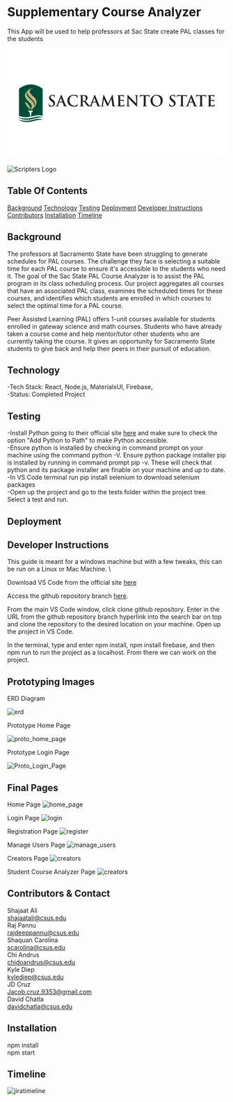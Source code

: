 # Supplementary Course Analyzer

This App will be used to help professors at Sac State create PAL classes for the students

![Sac State Logo](https://github.com/Jdcruz831/Supplementary-Course-Analyzer/blob/main/src/img/sacstatelogo.png)

![Scripters Logo](https://github.com/kdiep4/Supplementary-Course-Analyzer/blob/main/src/img/logo.png)

## Table Of Contents

[Background](#background)
[Technology](#technology)
[Testing](#testing)
[Deployment](#deployment)
[Developer Instructions](#developer-instructions)
[Contributors](#contributors)
[Installation](#installation)
[Timeline](#timeline)

## Background

The professors at Sacramento State have been struggling to generate schedules for PAL courses. The challenge they face is selecting a suitable time for each PAL course to ensure it's accessible to the students who need it. The goal of the Sac State PAL Course Analyzer is to assist the PAL program in its class scheduling process. Our project aggregates all courses that have an associated PAL class, examines the scheduled times for these courses, and identifies which students are enrolled in which courses to select the optimal time for a PAL course.

Peer Assisted Learning (PAL) offers 1-unit courses available for students enrolled in gateway science and math courses. Students who have already taken a course come and help mentor/tutor other students who are currently taking the course. It gives an opportunity for Sacramento State students to give back and help their peers in their pursuit of education.

## Technology

-Tech Stack: React, Node.js, MaterialsUI, Firebase,\
-Status: Completed Project

## Testing

-Install Python going to their official site [here](https://www.python.org/downloads/) and make sure to check the option "Add Python to Path" to make Python accessible.   \
-Ensure python is installed by checking in command prompt on your machine using the command python -V. Ensure python package installer pip is installed by running in command prompt pip -v. These will check that python and its package installer are finable on your machine and up to date.\
-In VS Code terminal run pip install selenium to download selenium packages\
-Open up the project and go to the tests folder within the project tree. Select a test and run.

## Deployment

## Developer Instructions
This guide is meant for a windows machine but with a few tweaks, this can be run on a Linux or Mac Machine.
\


Download VS Code from the official site [here](https://code.visualstudio.com/) 

Access the github repository branch [here](https://github.com/Jdcruz831/Supplementary-Course-Analyzer).

From the main VS Code window, click clone github repository. Enter in the URL from the github repository branch hyperlink into the search bar on top and clone the repository to the desired location on your machine. Open up the project in VS Code.

 In the terminal, type and enter npm install, npm install firebase, and then npm run to run the project as a localhost. From there we can work on the project. 

## Prototyping Images
ERD Diagram 

![erd](https://github.com/kdiep4/Supplementary-Course-Analyzer/blob/main/src/img/erd.png)

Prototype Home Page

![proto_home_page](https://github.com/kdiep4/Supplementary-Course-Analyzer/blob/main/src/img/proto_home_page.JPG)

Prototype Login Page

![Proto_Login_Page](https://github.com/kdiep4/Supplementary-Course-Analyzer/blob/main/src/img/Proto_Login_Page.png)

## Final Pages
Home Page
![home_page](https://github.com/kdiep4/Supplementary-Course-Analyzer/blob/main/src/img/final_home.png)

Login Page
![login](https://github.com/kdiep4/Supplementary-Course-Analyzer/blob/main/src/img/Final_Login_Page.png)

Registration Page
![register](https://github.com/kdiep4/Supplementary-Course-Analyzer/blob/main/src/img/final_registration.png)

Manage Users Page
![manage_users](https://github.com/kdiep4/Supplementary-Course-Analyzer/blob/main/src/img/manage_users.png)

Creators Page
![creators](https://github.com/kdiep4/Supplementary-Course-Analyzer/blob/main/src/img/creators.png)

Student Course Analyzer Page
![creators](https://github.com/kdiep4/Supplementary-Course-Analyzer/blob/main/src/img/sca_final.png)


## Contributors & Contact

Shajaat Ali\
shajaatali@csus.edu\
Raj Pannu\
rajdeeppannu@csus.edu\
Shaquan Carolina\
scarolina@csus.edu\
Chi Andrus\
chidoandrus@csus.edu\
Kyle Diep\
kylediep@csus.edu\
JD Cruz\
Jacob.cruz.9353@gmail.com \
David Chatla\
davidchatla@csus.edu

## Installation

npm install\
npm start

## Timeline

![jiratimeline](https://github.com/kdiep4/Supplementary-Course-Analyzer/blob/main/src/img/final_timeline.png)
